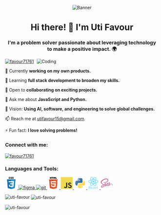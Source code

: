 
<p align="center">
  <img src="https://i.pinimg.com/originals/bd/4e/d3/bd4ed327189c2a56695beb91cd534570.gif" alt="Banner">
</p>

<h1 align="center">Hi there! 👋 I'm Uti Favour</h1>
<h3 align="center">I'm a problem solver passionate about leveraging technology to make a positive impact. 🌍</h3>
<img align="right"alt="Coding" width="400" src="https://i.pinimg.com/originals/8c/f3/31/8cf331d38e2434a57d3fa7710ed5f10e.gif">





<p align="left"> <a href="https://twitter.com/favour71761" target="blank"><img src="https://img.shields.io/twitter/follow/favour71761?logo=twitter&style=for-the-badge" alt="favour71761" /></a> </p>

🔭 Currently **working on my own products.**

🌱 Learning **full stack development to broaden my skills.**

👯 Open to **collaborating on exciting projects.**

💬 Ask me about **JavaScript and Python.**

🎯 Vision: **Using AI, software, and engineering to solve global challenges.**

📫 Reach me at utifavour15@gmail.com.

⚡ Fun fact: **I love solving problems!**



<h3 align="left">Connect with me:</h3>
<p align="left">
<a href="https://twitter.com/favour71761" target="blank"><img align="center" src="https://raw.githubusercontent.com/rahuldkjain/github-profile-readme-generator/master/src/images/icons/Social/twitter.svg" alt="favour71761" height="30" width="40" /></a>


</p>

<h3 align="left">Languages and Tools:</h3>
<p align="left">  <a href="https://www.w3schools.com/css/" target="_blank" rel="noreferrer"> <img src="https://raw.githubusercontent.com/devicons/devicon/master/icons/css3/css3-original-wordmark.svg" alt="css3" width="40" height="40"/> </a>  <a href="https://www.figma.com/" target="_blank" rel="noreferrer"> <img src="https://www.vectorlogo.zone/logos/figma/figma-icon.svg" alt="figma" width="40" height="40"/> </a>  <a href="https://git-scm.com/" target="_blank" rel="noreferrer"> <img src="https://www.vectorlogo.zone/logos/git-scm/git-scm-icon.svg" alt="git" width="40" height="40"/> </a> <a href="https://www.w3.org/html/" target="_blank" rel="noreferrer"> <img src="https://raw.githubusercontent.com/devicons/devicon/master/icons/html5/html5-original-wordmark.svg" alt="html5" width="40" height="40"/> </a> <a href="https://developer.mozilla.org/en-US/docs/Web/JavaScript" target="_blank" rel="noreferrer"> <img src="https://raw.githubusercontent.com/devicons/devicon/master/icons/javascript/javascript-original.svg" alt="javascript" width="40" height="40"/> </a> <a href="https://www.python.org" target="_blank" rel="noreferrer"> <img src="https://raw.githubusercontent.com/devicons/devicon/master/icons/python/python-original.svg" alt="python" width="40" height="40"/> </a>  <a href="https://reactjs.org/" target="_blank" rel="noreferrer"> <img src="https://raw.githubusercontent.com/devicons/devicon/master/icons/react/react-original-wordmark.svg" alt="react" width="40" height="40"/> </a>  <a href="https://sass-lang.com" target="_blank" rel="noreferrer"> <img src="https://raw.githubusercontent.com/devicons/devicon/master/icons/sass/sass-original.svg" alt="sass" width="40" height="40"/> </a>  </p>

<p><img align="left" src="https://github-readme-stats.vercel.app/api/top-langs?username=uti-favour&show_icons=true&locale=en&layout=compact" alt="uti-favour" /></p>

<p>&nbsp;<img align="center" src="https://github-readme-stats.vercel.app/api?username=uti-favour&show_icons=true&locale=en" alt="uti-favour" /></p>

<p><img align="center" src="https://github-readme-streak-stats.herokuapp.com/?user=uti-favour&" alt="uti-favour" /></p>

